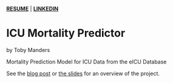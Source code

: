 [**RESUME**](https://drive.google.com/file/d/1y6ybjs9NzaTmZgjDp3dVEXZNNiKSoQBQ/view?usp=sharing)  |  [**LINKEDIN**](www.linkedin.com/in/tobymanders)

# ICU Mortality Predictor
by Toby Manders

Mortality Prediction Model for ICU Data from the eICU Database

See the [blog post](bit.ly/icu-mortality) or [the slides](bit.ly/icu-mortality-slides) for an overview of the project. 
